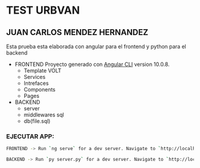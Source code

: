# TEST URBVAN
## JUAN CARLOS MENDEZ HERNANDEZ

Esta prueba esta elaborada con angular para el frontend y python para el backend
- FRONTEND Proyecto generado con [Angular CLI](https://github.com/angular/angular-cli) version 10.0.8.
  - Template VOLT
  - Services
  - Intrefaces
  - Components
  - Pages
- BACKEND
  - server
  - middlewares sql
  - db(file.sql)

### EJECUTAR APP:
```sh
FRONTEND -> Run `ng serve` for a dev server. Navigate to `http://localhost:4200/`. 
```    
```sh
BACKEND -> Run `py server.py` for a dev server. Navigate to `http://localhost:3020/`. 
```   
